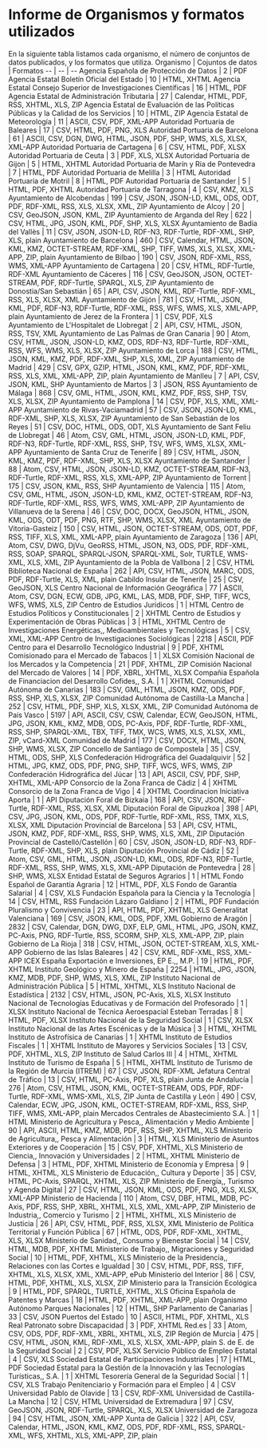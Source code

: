 # Informe de Organismos y formatos utilizados
En la siguiente tabla listamos cada organismo, el número de conjuntos de datos publicados, y los formatos que utiliza.
Organismo | Cojuntos de datos | Formatos
-- | -- | --
Agencia Española de Protección de Datos | 2 | PDF
Agencia Estatal Boletín Oficial del Estado | 10 | HTML, XHTML
Agencia Estatal Consejo Superior de Investigaciones Científicas | 16 | HTML, PDF
Agencia Estatal de Administración Tributaria | 27 | Calendar, HTML, PDF, RSS, XHTML, XLS, ZIP
Agencia Estatal de Evaluación de las Políticas Públicas y la Calidad de los Servicios | 10 | HTML, ZIP
Agencia Estatal de Meteorología | 11 | ASCII, CSV, PDF, XML-APP
Autoridad Portuaria de Baleares | 17 | CSV, HTML, PDF, PNG, XLS
Autoridad Portuaria de Barcelona | 61 | ASCII, CSV, DGN, DWG, HTML, JSON, PDF, SHP, WMS, XLS, XLSX, XML-APP
Autoridad Portuaria de Cartagena | 6 | CSV, HTML, PDF, XLSX
Autoridad Portuaria de Ceuta | 3 | PDF, XLS, XLSX
Autoridad Portuaria de Gijon | 5 | HTML, XHTML
Autoridad Portuaria de Marín y Ría de Pontevedra | 7 | HTML, PDF
Autoridad Portuaria de Melilla | 3 | HTML
Autoridad Portuaria de Motril | 8 | HTML, PDF
Autoridad Portuaria de Santander | 5 | HTML, PDF, XHTML
Autoridad Portuaria de Tarragona | 4 | CSV, KMZ, XLS
Ayuntamiento de Alcobendas | 199 | CSV, JSON, JSON-LD, KML, ODS, ODT, PDF, RDF-XML, RSS, XLS, XLSX, XML, ZIP
Ayuntamiento de Alcoy | 20 | CSV, GeoJSON, JSON, KML, ZIP
Ayuntamiento de Arganda del Rey | 622 | CSV, HTML, JPG, JSON, KML, PDF, SHP, XLS, XLSX
Ayuntamiento de Badia del Vallès | 11 | CSV, JSON, JSON-LD, RDF-N3, RDF-Turtle, RDF-XML, SHP, XLS, plain
Ayuntamiento de Barcelona | 460 | CSV, Calendar, HTML, JSON, KML, KMZ, OCTET-STREAM, RDF-XML, SHP, TIFF, WMS, XLS, XLSX, XML-APP, ZIP, plain
Ayuntamiento de Bilbao | 190 | CSV, JSON, RDF-XML, RSS, WMS, XML-APP
Ayuntamiento de Cartagena | 20 | CSV, HTML, RDF-Turtle, RDF-XML
Ayuntamiento de Cáceres | 116 | CSV, GeoJSON, JSON, OCTET-STREAM, PDF, RDF-Turtle, SPARQL, XLS, ZIP
Ayuntamiento de Donostia/San Sebastián | 65 | API, CSV, JSON, KML, RDF-Turtle, RDF-XML, RSS, XLS, XLSX, XML
Ayuntamiento de Gijón | 781 | CSV, HTML, JSON, KML, PDF, RDF-N3, RDF-Turtle, RDF-XML, RSS, WFS, WMS, XLS, XML-APP, plain
Ayuntamiento de Jerez de la Frontera | 1 | CSV, PDF, XLS
Ayuntamiento de L'Hospitalet de Llobregat | 2 | API, CSV, HTML, JSON, RSS, TSV, XML
Ayuntamiento de Las Palmas de Gran Canaria | 90 | Atom, CSV, HTML, JSON, JSON-LD, KMZ, ODS, RDF-N3, RDF-Turtle, RDF-XML, RSS, WFS, WMS, XLS, XLSX, ZIP
Ayuntamiento de Lorca | 188 | CSV, HTML, JSON, KML, KMZ, PDF, RDF-XML, SHP, XLS, XML, ZIP
Ayuntamiento de Madrid | 429 | CSV, GPX, GZIP, HTML, JSON, KML, KMZ, PDF, RDF-XML, RSS, XLS, XML, XML-APP, ZIP, plain
Ayuntamiento de Manlleu | 7 | API, CSV, JSON, KML, SHP
Ayuntamiento de Martos | 3 | JSON, RSS
Ayuntamiento de Málaga | 868 | CSV, GML, HTML, JSON, KML, KMZ, PDF, RSS, SHP, TSV, XLS, XLSX, ZIP
Ayuntamiento de Pamplona | 14 | CSV, PDF, XLS, XML, XML-APP
Ayuntamiento de Rivas-Vaciamadrid | 57 | CSV, JSON, JSON-LD, KML, RDF-XML, SHP, XLS, XLSX, ZIP
Ayuntamiento de San Sebastián de los Reyes | 51 | CSV, DOC, HTML, ODS, ODT, XLS
Ayuntamiento de Sant Feliu de Llobregat | 46 | Atom, CSV, GML, HTML, JSON, JSON-LD, KML, PDF, RDF-N3, RDF-Turtle, RDF-XML, RSS, SHP, TSV, WFS, WMS, XLSX, XML-APP
Ayuntamiento de Santa Cruz de Tenerife | 89 | CSV, HTML, JSON, KML, KMZ, PDF, RDF-XML, SHP, XLS, XLSX
Ayuntamiento de Santander | 88 | Atom, CSV, HTML, JSON, JSON-LD, KMZ, OCTET-STREAM, RDF-N3, RDF-Turtle, RDF-XML, RSS, XLS, XML-APP, ZIP
Ayuntamiento de Torrent | 175 | CSV, JSON, KML, RSS, SHP
Ayuntamiento de Valencia | 115 | Atom, CSV, GML, HTML, JSON, JSON-LD, KML, KMZ, OCTET-STREAM, RDF-N3, RDF-Turtle, RDF-XML, RSS, WFS, WMS, XML-APP, ZIP
Ayuntamiento de Villanueva de la Serena | 46 | CSV, DOC, DOCX, GeoJSON, HTML, JSON, KML, ODS, ODT, PDF, PNG, RTF, SHP, WMS, XLSX, XML
Ayuntamiento de Vitoria-Gasteiz | 150 | CSV, HTML, JSON, OCTET-STREAM, ODS, ODT, PDF, RSS, TIFF, XLS, XML, XML-APP, plain
Ayuntamiento de Zaragoza | 136 | API, Atom, CSV, DWG, DjVu, GeoRSS, HTML, JSON, N3, ODS, PDF, RDF-XML, RSS, SOAP, SPARQL, SPARQL-JSON, SPARQL-XML, Solr, TURTLE, WMS-XML, XLS, XML, ZIP
Ayuntamiento de la Pobla de Vallbona | 2 | CSV, HTML
Biblioteca Nacional de España | 262 | API, CSV, HTML, JSON, MARC, ODS, PDF, RDF-Turtle, XLS, XML, plain
Cabildo Insular de Tenerife | 25 | CSV, GeoJSON, XLS
Centro Nacional de Información Geográfica | 77 | ASCII, Atom, CSV, DGN, ECW, GDB, JPG, KML, LAS, MDB, PDF, SHP, TIFF, WCS, WFS, WMS, XLS, ZIP
Centro de Estudios Jurídicos | 1 | HTML
Centro de Estudios Políticos y Constitucionales | 2 | XHTML
Centro de Estudios y Experimentación de Obras Públicas | 3 | HTML, XHTML
Centro de Investigaciones Energéticas,, Medioambientales y Tecnológicas | 5 | CSV, XML, XML-APP
Centro de Investigaciones Sociológicas | 2218 | ASCII, PDF
Centro para el Desarrollo Tecnológico Industrial | 9 | PDF, XHTML
Comisionado para el Mercado de Tabacos | 1 | XLSX
Comisión Nacional de los Mercados y la Competencia | 21 | PDF, XHTML, ZIP
Comisión Nacional del Mercado de Valores | 14 | PDF, XBRL, XHTML, XLSX
Compañia Española de Financiacion del Desarrollo Cofides,, S.A. | 1 | XHTML
Comunidad Autónoma de Canarias | 183 | CSV, GML, HTML, JSON, KMZ, ODS, PDF, RSS, SHP, XLS, XLSX, ZIP
Comunidad Autónoma de Castilla-La Mancha | 252 | CSV, HTML, PDF, SHP, XLS, XLSX, XML, ZIP
Comunidad Autónoma de País Vasco | 5197 | API, ASCII, CSV, CSW, Calendar, ECW, GeoJSON, HTML, JPG, JSON, KML, KMZ, MDB, ODS, PC-Axis, PDF, RDF-Turtle, RDF-XML, RSS, SHP, SPARQL-XML, TBX, TIFF, TMX, WCS, WMS, XLS, XLSX, XML, ZIP, vCard-XML
Comunidad de Madrid | 177 | CSV, DOCX, HTML, JSON, SHP, WMS, XLSX, ZIP
Concello de Santiago de Compostela | 35 | CSV, HTML, ODS, SHP, XLS
Confederación Hidrográfica del Guadalquivir | 52 | HTML, JPG, KMZ, ODS, PDF, PNG, SHP, TIFF, WCS, WFS, WMS, ZIP
Confederación Hidrográfica del Júcar | 13 | API, ASCII, CSV, PDF, SHP, XHTML, XML-APP
Consorcio de la Zona Franca de Cádiz | 4 | XHTML
Consorcio de la Zona Franca de Vigo | 4 | XHTML
Coordinacion Iniciativa Aporta | 1 | API
Diputación Foral de Bizkaia | 168 | API, CSV, JSON, RDF-Turtle, RDF-XML, RSS, XLSX, XML
Diputación Foral de Gipuzkoa | 398 | API, CSV, JPG, JSON, KML, ODS, PDF, RDF-Turtle, RDF-XML, RSS, TMX, XLS, XLSX, XML
Diputación Provincial de Barcelona | 53 | API, CSV, HTML, JSON, KMZ, PDF, RDF-XML, RSS, SHP, WMS, XLS, XML, ZIP
Diputación Provincial de Castelló/Castellón | 60 | CSV, JSON, JSON-LD, RDF-N3, RDF-Turtle, RDF-XML, SHP, XLS, plain
Diputación Provincial de Cádiz | 52 | Atom, CSV, GML, HTML, JSON, JSON-LD, KML, ODS, RDF-N3, RDF-Turtle, RDF-XML, RSS, SHP, WMS, XLS, XML-APP
Diputación de Pontevedra | 28 | SHP, WMS, XLSX
Entidad Estatal de Seguros Agrarios | 1 | HTML
Fondo Español de Garantía Agraria | 12 | HTML, PDF, XLS
Fondo de Garantía Salarial | 4 | CSV, XLS
Fundación Española para la Ciencia y la Tecnología | 14 | CSV, HTML, RSS
Fundación Lázaro Galdiano | 2 | HTML, PDF
Fundación Pluralismo y Convivencia | 23 | API, HTML, PDF, XHTML, XLS
Generalitat Valenciana | 169 | CSV, JSON, KML, ODS, PDF, XML
Gobierno de Aragón | 2832 | CSV, Calendar, DGN, DWG, DXF, ELP, GML, HTML, JPG, JSON, KMZ, PC-Axis, PNG, RDF-Turtle, RSS, SCORM, SHP, XLS, XML-APP, ZIP, plain
Gobierno de La Rioja | 318 | CSV, HTML, JSON, OCTET-STREAM, XLS, XML-APP
Gobierno de las Islas Baleares | 42 | CSV, KML, RDF-XML, RSS, XML-APP
ICEX España Exportación e Inversiones, EP E.,, M.P. | 19 | HTML, PDF, XHTML
Instituto Geológico y Minero de España | 2254 | HTML, JPG, JSON, KMZ, MDB, PDF, SHP, WMS, XLS, XML, ZIP
Instituto Nacional de Administración Pública | 5 | HTML, XHTML, XLS
Instituto Nacional de Estadística | 2132 | CSV, HTML, JSON, PC-Axis, XLS, XLSX
Instituto Nacional de Tecnologías Educativas y de Formación del Profesorado | 1 | XLSX
Instituto Nacional de Técnica Aeroespacial Esteban Terradas | 8 | HTML, PDF, XLSX
Instituto Nacional de la Seguridad Social | 1 | CSV, XLSX
Instituto Nacional de las Artes Escénicas y de la Música | 3 | HTML, XHTML
Instituto de Astrofísica de Canarias | 1 | XHTML
Instituto de Estudios Fiscales | 1 | XHTML
Instituto de Mayores y Servicios Sociales | 13 | CSV, PDF, XHTML, XLS, ZIP
Instituto de Salud Carlos III | 4 | HTML, XHTML
Instituto de Turismo de España | 5 | HTML, XHTML
Instituto de Turismo de la Región de Murcia (ITREM) | 67 | CSV, JSON, RDF-XML
Jefatura Central de Tráfico | 13 | CSV, HTML, PC-Axis, PDF, XLS, plain
Junta de Andalucía | 276 | Atom, CSV, HTML, JSON, KML, OCTET-STREAM, ODS, PDF, RDF-Turtle, RDF-XML, WMS-XML, XLS, ZIP
Junta de Castilla y León | 490 | CSV, Calendar, ECW, JPG, JSON, KML, OCTET-STREAM, RDF-XML, RSS, SHP, TIFF, WMS, XML-APP, plain
Mercados Centrales de Abastecimiento S.A. | 1 | HTML
Ministerio de Agricultura y Pesca,, Alimentación y Medio Ambiente | 90 | API, ASCII, HTML, KMZ, MDB, PDF, RSS, SHP, XHTML, XLS
Ministerio de Agricultura,, Pesca y Alimentación | 3 | HTML, XLS
Ministerio de Asuntos Exteriores y de Cooperación | 15 | CSV, PDF, XHTML, XLS
Ministerio de Ciencia,, Innovación y Universidades | 2 | HTML, XHTML
Ministerio de Defensa | 3 | HTML, PDF, XHTML
Ministerio de Economía y Empresa | 9 | HTML, XHTML, XLS
Ministerio de Educación,, Cultura y Deporte | 35 | CSV, HTML, PC-Axis, SPARQL, XHTML, XLS, ZIP
Ministerio de Energía,, Turismo y Agenda Digital | 27 | CSV, HTML, JSON, KML, ODS, PDF, PNG, XLS, XLSX, XML-APP
Ministerio de Hacienda | 110 | Atom, CSV, DBF, HTML, MDB, PC-Axis, PDF, RSS, SHP, XBRL, XHTML, XLS, XML, XML-APP, ZIP
Ministerio de Industria,, Comercio y Turismo | 2 | HTML, XHTML, XLS
Ministerio de Justicia | 26 | API, CSV, HTML, PDF, RSS, XLSX, XML
Ministerio de Política Territorial y Función Pública | 67 | HTML, ODS, PDF, RDF-XML, XHTML, XLS, XLSX
Ministerio de Sanidad,, Consumo y Bienestar Social | 14 | CSV, HTML, MDB, PDF, XHTML
Ministerio de Trabajo,, Migraciones y Seguridad Social | 10 | HTML, PDF, XHTML, XLS
Ministerio de la Presidencia,, Relaciones con las Cortes e Igualdad | 30 | CSV, HTML, PDF, RSS, TIFF, XHTML, XLS, XLSX, XML, XML-APP, ePub
Ministerio del Interior | 86 | CSV, HTML, PDF, XHTML, XLS, XLSX, ZIP
Ministerio para la Transición Ecológica | 9 | HTML, PDF, SPARQL, TURTLE, XHTML, XLS
Oficina Española de Patentes y Marcas | 18 | HTML, PDF, XHTML, XML-APP, plain
Organismo Autónomo Parques Nacionales | 12 | HTML, SHP
Parlamento de Canarias | 33 | CSV, JSON
Puertos del Estado | 10 | ASCII, HTML, PDF, XHTML, XLS
Real Patronato sobre Discapacidad | 3 | PDF, XHTML
Red.es | 33 | Atom, CSV, ODS, PDF, RDF-XML, XBRL, XHTML, XLS, ZIP
Región de Murcia | 475 | CSV, HTML, JSON, KML, RDF-XML, XLS, XLSX, XML-APP, plain
S. de E. de la Seguridad Social | 2 | CSV, PDF, XLSX
Servicio Público de Empleo Estatal | 4 | CSV, XLS
Sociedad Estatal de Participaciones Industriales | 17 | HTML, PDF
Sociedad Estatal para la Gestión de la Innovación y las Tecnologías Turísticas,, S.A. | 1 | XHTML
Tesorería General de la Seguridad Social | 1 | CSV, XLS
Trabajo Penitenciario y Formación para el Empleo | 4 | CSV
Universidad Pablo de Olavide | 13 | CSV, RDF-XML
Universidad de Castilla-La Mancha | 12 | CSV, HTML
Universidad de Extremadura | 97 | CSV, GeoJSON, JSON, RDF-Turtle, SPARQL, XLS, XLSX
Universidad de Zaragoza | 94 | CSV, HTML, JSON, XML-APP
Xunta de Galicia | 322 | API, CSV, Calendar, HTML, JSON, KML, KMZ, ODS, PDF, RDF-XML, RSS, SPARQL-XML, WFS, XHTML, XLS, XML-APP, ZIP, plain
